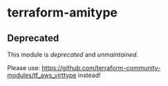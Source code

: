 terraform-amitype
=================

## Deprecated

This module is *deprecated* and *unmaintained*.

Please use: https://github.com/terraform-community-modules/tf_aws_virttype instead!

